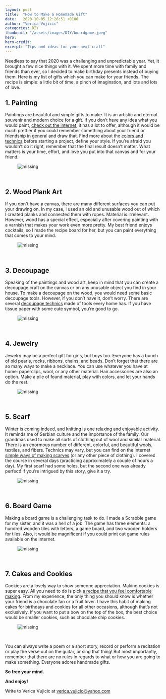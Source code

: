 ```yaml
---
layout: post
title:  "How to Make a Homemade Gift"
date:   2020-10-05 12:26:51 +0100
author: "Verica Vujicic"
categories: DIY
thumbnail: "/assets/images/DIY/boardgame.jpeg"
hero:
hero-credit:
excerpt: "Tips and ideas for your next craft"
---
```

<drop-cap>N</drop-cap>eedless to say that 2020 was a challenging and unpredictable year. Yet, it brought a few nice things with it. We spent more time with family and friends than ever, so I decided to make birthday presents instead of buying them. Here is my list of gifts which you can make for your friends. The recipe is simple: a little bit of time, a pinch of imagination, and lots and lots of love.

## 1. Painting

Paintings are beautiful and simple gifts to make. It is an artistic and eternal souvenir and modern choice for a gift. If you don’t have any idea what you would paint, [check out the internet](https://www.google.com/search?q=diy+paintings&client=safari&rls=en&sxsrf=ALeKk03362OTABeH99avAEbq3bMSxPPEAw:1609602960906&source=lnms&tbm=isch&sa=X&ved=2ahUKEwjG3dqlzv3tAhURqaQKHaAtBywQ_AUoAXoECBQQAw&biw=1440&bih=837), it has a lot to offer, although it would be much prettier if you could remember something about your friend or friendship in general and draw that. Find more about the [colors and technics](https://www.pinterest.com/diyboards/diy-canvas-art/) before starting a project, define your style. If you’re afraid you wouldn’t do it right, remember that the final result doesn’t matter. What matters is your time, effort, and love you put into that canvas and for your friend.

<figure>
    <img src='/assets/images/DIY/papagaji.jpeg' alt='missing' />
    <figcaption></figcaption>
</figure>

<br>

## 2. Wood Plank Art

If you don't have a canvas, there are many different surfaces you can put your drawing on. In my case, I used an old and unusable wood out of which I created planks and connected them with ropes. Material is irrelevant. However, wood has a special effect, especially after covering painting with a varnish that makes your work even more pretty. My best friend enjoys cocktails, so I made the recipe board for her, but you can paint everything that comes to your mind.

<figure>
    <img src='/assets/images/DIY/kombo.png' alt='missing' />
    <figcaption></figcaption>
</figure>

<br>

## 3. Decoupage

Speaking of the paintings and wood art, keep in mind that you can create a decoupage craft on the canvas or on any unusable object you find in your house. To make a decoupage on the wood, you would need some basic decoupage tools. However, if you don’t have it, don’t worry. There are several [decoupage technics](https://www.google.com/search?q=decoupage+tutorial&source=lmns&bih=837&biw=1440&client=safari&hl=en&sa=X&ved=2ahUKEwjopKPdz_3tAhWWOuwKHazlCjgQ_AUoAHoECAEQAA) made of tools every home has. If you have tissue paper with some cute symbol, you’re good to go.

<figure>
    <img src='/assets/images/DIY/decoupage.jpeg' alt='missing' />
    <figcaption></figcaption>
</figure>

<br>

## 4. Jewelry 

Jewelry may be a perfect gift for girls, but boys too. Everyone has a bunch of old pearls, rocks, ribbons, chains, and beads. Don’t forget that there are so many ways to make a necklace. You can use whatever you have at home: paperclips, wool, or any other material. Hair accessories are also an option. Make a pile of found material, play with colors, and let your hands do the rest.

<figure>
    <img src='/assets/images/DIY/necklace.jpeg' alt='missing' />
    <figcaption></figcaption>
</figure>

<br>

## 5. Scarf

Winter is coming indeed, and knitting is one relaxing and enjoyable activity. It reminds me of Serbian culture and the importance of the family. Our grandmas used to make all sorts of clothing out of wool and similar material. There is an enormous number of different, colorful, and beautiful wools, textiles, and fibers. Technics may vary, but you can find on the internet [simple ways of making scarves](https://www.google.com/search?client=safari&bih=837&biw=1440&hl=en&sxsrf=ALeKk02jghXrnsa1w-Uf7E-MP8PdjY43qQ%3A1609603349296&ei=FZnwX8zFEenBlAbe97bwCQ&q=knitting+tutorial+for+beginners&oq=knitting+tutorial+&gs_lcp=CgZwc3ktYWIQAxgAMgoIABDJAxAUEIcCMgIIADICCAAyAggAMgIIADICCAAyAggAMgIIADICCAAyAggAOgcIIxDqAhAnOgQIIxAnOggIABDJAxCRAjoFCAAQkQI6CAguEMcBEKMCOggILhDHARCvAToECAAQQzoCCC46BQgAEMkDOgQIABAKOgcIABDJAxBDOgcIABAUEIcCULXuAVjdkwJgtZsCaAJwAXgAgAGiAYgBtA-SAQQxMC45mAEAoAEBqgEHZ3dzLXdperABCsABAQ&sclient=psy-ab) (or any other piece of clothing). I covered the course in several days (practicing approximately a couple of hours a day). My first scarf had some holes, but the second one was already perfect! If you’re intrigued by this story, give it a try.

<figure>
    <img src='/assets/images/DIY/scarf.jpeg' alt='missing' />
    <figcaption></figcaption>
</figure>

<br>

## 6. Board Game

Making a board game is a challenging task to do. I made a Scrabble game for my sister, and it was a hell of a job. The game has three elements: a hundred wooden tiles with letters, a game board, and two wooden holders for tiles. Also, it would be magnificent if you could print out game rules available on the internet.

<figure>
    <img src='/assets/images/DIY/boardgame.jpeg' alt='missing' />
    <figcaption></figcaption>
</figure>

<br>

## 7. Cakes and Cookies

Cookies are a lovely way to show someone appreciation. Making cookies is super easy. All you need to do is pick [a recipe that you feel comfortable making](https://www.google.com/search?client=safari&bih=837&biw=1440&hl=en&sxsrf=ALeKk02pS5AaiO2amSS6w1w-u6-oxJqH5g%3A1609603465977&ei=iZnwX-uAO6f5sAfNwLWYCg&q=easy+recipes+cookies&oq=easy+recipes+cookies&gs_lcp=CgZwc3ktYWIQAzIFCAAQyQMyAggAMgYIABAWEB4yBggAEBYQHjIGCAAQFhAeMgYIABAWEB4yBggAEBYQHjIGCAAQFhAeMgYIABAWEB4yBggAEBYQHjoECAAQRzoHCAAQyQMQQzoECAAQQzoHCAAQFBCHAjoICAAQyQMQkQJQ6BFYlhlgshxoAHACeACAAWeIAeoFkgEDNy4xmAEAoAEBqgEHZ3dzLXdpesgBB8ABAQ&sclient=psy-ab&ved=0ahUKEwir6cWW0P3tAhWnPOwKHU1gDaMQ4dUDCAw&uact=5). From my experience, the only thing you should know is whether your friend is a chocolate fan or a fruit lover. I have this habit of making cakes for birthdays and cookies for all other occasions, although that’s not exclusively. If you want to put a bow on the top of the box, the best choice would be smaller cookies, such as chocolate chip cookies.

<figure>
    <img src='/assets/images/DIY/cake.jpeg' alt='missing' />
    <figcaption></figcaption>
</figure>

<br>

You can always write a poem or a short story, record or perform a recitation or play the verse out on the guitar, or sing that thing! But most importantly, remember that there are no rules in regards to what or how you are going to make something. Everyone adores handmade gifts. 

**So free your mind.** 

**And enjoy!**


Write to Verica Vujicic at [verica.vujicic@yahoo.com](mailto:verica.vujicic@yahoo.com)